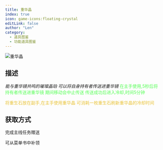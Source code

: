 ```yaml
---
title: 重华晶
index: true
icon: game-icons:floating-crystal
editLink: false
author: "Len"
category:
  - 道具图鉴
  - 功能道具图鉴
---
```


![重华晶](/assets/panling/minecraft/textures/item/warped_fungus_on_a_stick.png)

## 描述

<span style="font-style: italic;">能与重华镜共鸣的璀璨晶珀
</span><span style="font-style: italic;">可以将自身持有者传送进重华镜
</span><span style="color: #55FF55;">在主手使用,5秒后将持有者传送进重华镜
</span><span style="color: #55FF55;">期间移动会中止传送
</span><span style="color: #55FF55;">传送成功后进入冷却,时间5分钟</span>

<span style="color: #e9c339;">将重生石放在副手,在主手使用重华晶
</span><span style="color: #e9c339;">可消耗一枚重生石刷新重华晶的冷却时间</span>

## 获取方式

完成主线任务赠送

可从菜单书中补领

